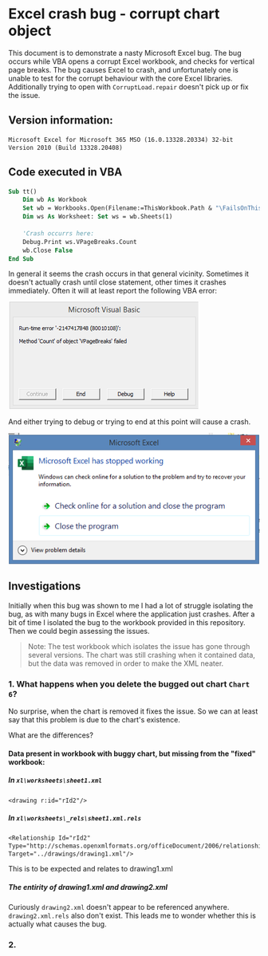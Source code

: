 # Excel crash bug - corrupt chart object

This document is to demonstrate a nasty Microsoft Excel bug. The bug occurs while VBA opens a corrupt Excel workbook, and checks for vertical page breaks. The bug causes Excel to crash, and unfortunately one is unable to test for the corrupt behaviour with the core Excel libraries. Additionally trying to open with `CorruptLoad.repair` doesn't pick up or fix the issue.

## Version information:

```
Microsoft Excel for Microsoft 365 MSO (16.0.13328.20334) 32-bit
Version 2010 (Build 13328.20408)
```

## Code executed in VBA

```vb    
Sub tt()
    Dim wb As Workbook
    Set wb = Workbooks.Open(Filename:=ThisWorkbook.Path & "\FailsOnThisWorkbook.xlsx", UpdateLinks:=False, CorruptLoad:=Excel.XlCorruptLoad.xlRepairFile)
    Dim ws As Worksheet: Set ws = wb.Sheets(1)
    
    'Crash occurrs here:
    Debug.Print ws.VPageBreaks.Count
    wb.Close False
End Sub
```

In general it seems  the crash occurs in that general vicinity. Sometimes it doesn't actually crash until close statement, other times it crashes immediately. Often it will at least report the following VBA error:

![img](https://github.com/sancarn/VBA-Workarounds/blob/main/CorruptWorkbook-CrashOn-VPageBreaks-Count/VBAError.PNG?raw=true)

And either trying to debug or trying to end at this point will cause a crash.

![img2](https://github.com/sancarn/VBA-Workarounds/blob/main/CorruptWorkbook-CrashOn-VPageBreaks-Count/VBACrash.PNG?raw=true)

## Investigations

Initially when this bug was shown to me I had a lot of struggle isolating the bug, as with many bugs in Excel where the application just crashes. After a bit of time I isolated the bug to the workbook provided in this repository. Then we could begin assessing the issues.

> Note: The test workbook which isolates the issue has gone through several versions. The chart was still crashing when it contained data, but the data was removed in order to make the XML neater.


### 1. What happens when you delete the bugged out chart `Chart 6`?

No surprise, when the chart is removed it fixes the issue. So we can at least say that this problem is due to the chart's existence.

What are the differences?

#### Data present in workbook with buggy chart, but missing from the "fixed" workbook:

##### In `xl\worksheets\sheet1.xml`

```
<drawing r:id="rId2"/>
```

##### In `xl\worksheets\_rels\sheet1.xml.rels`

```
<Relationship Id="rId2" Type="http://schemas.openxmlformats.org/officeDocument/2006/relationships/drawing" Target="../drawings/drawing1.xml"/>
```

This is to be expected and relates to drawing1.xml

##### The entirity of drawing1.xml and drawing2.xml

Curiously `drawing2.xml` doesn't appear to be referenced anywhere. `drawing2.xml.rels` also don't exist. This leads me to wonder whether this is actually what causes the bug.




### 2. 




